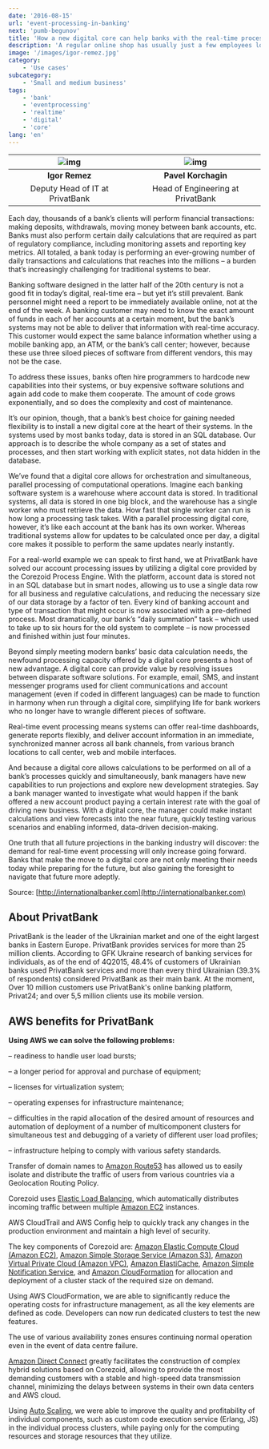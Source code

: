 ```yaml
---
date: '2016-08-15'
url: 'event-processing-in-banking'
next: 'pumb-begunov'
title: 'How a new digital core can help banks with the real-time processing of millions of events'
description: 'A regular online shop has usually just a few employees loaded with a variety of duties. "Nobody is free" can be heard from the director, or more frequently "it’s necessary, but there is no one to do it".'
image: '/images/igor-remez.jpg'
category:
    - 'Use cases'
subcategory:
	- 'Small and medium business'
tags:
    - 'bank'
    - 'eventprocessing'
    - 'realtime'
    - 'digital'
    - 'core'
lang: 'en'
---
```


| ![img](/images/igor-remez.jpg) | ![img](/images/pavel-korchagin.jpg) |
| :---: | :---: |
| **Igor Remez** | **Pavel Korchagin** |
| Deputy Head of IT at PrivatBank | Head of Engineering at PrivatBank |

Each day, thousands of a bank’s clients will perform financial transactions: making deposits, withdrawals, moving money between bank accounts, etc. Banks must also perform certain daily calculations that are required as part of regulatory compliance, including monitoring assets and reporting key metrics. All totaled, a bank today is performing an ever-growing number of daily transactions and calculations that reaches into the millions – a burden that’s increasingly challenging for traditional systems to bear.

Banking software designed in the latter half of the 20th century is not a good fit in today’s digital, real-time era – but yet it’s still prevalent. Bank personnel might need a report to be immediately available online, not at the end of the week. A banking customer may need to know the exact amount of funds in each of her accounts at a certain moment, but the bank’s systems may not be able to deliver that information with real-time accuracy. This customer would expect the same balance information whether using a mobile banking app, an ATM, or the bank’s call center; however, because these use three siloed pieces of software from different vendors, this may not be the case.

To address these issues, banks often hire programmers to hardcode new capabilities into their systems, or buy expensive software solutions and again add code to make them cooperate. The amount of code grows exponentially, and so does the complexity and cost of maintenance.

It’s our opinion, though, that a bank’s best choice for gaining needed flexibility is to install a new digital core at the heart of their systems. In the systems used by most banks today, data is stored in an SQL database. Our approach is to describe the whole company as a set of states and processes, and then start working with explicit states, not data hidden in the database.

We’ve found that a digital core allows for orchestration and simultaneous, parallel processing of computational operations. Imagine each banking software system is a warehouse where account data is stored. In traditional systems, all data is stored in one big block, and the warehouse has a single worker who must retrieve the data. How fast that single worker can run is how long a processing task takes. With a parallel processing digital core, however, it’s like each account at the bank has its own worker. Whereas traditional systems allow for updates to be calculated once per day, a digital core makes it possible to perform the same updates nearly instantly.

For a real-world example we can speak to first hand, we at PrivatBank have solved our account processing issues by utilizing a digital core provided by the Corezoid Process Engine. With the platform, account data is stored not in an SQL database but in smart nodes, allowing us to use a single data row for all business and regulative calculations, and reducing the necessary size of our data storage by a factor of ten. Every kind of banking account and type of transaction that might occur is now associated with a pre-defined process. Most dramatically, our bank’s “daily summation” task – which used to take up to six hours for the old system to complete – is now processed and finished within just four minutes.

Beyond simply meeting modern banks’ basic data calculation needs, the newfound processing capacity offered by a digital core presents a host of new advantage. A digital core can provide value by resolving issues between disparate software solutions. For example, email, SMS, and instant messenger programs used for client communications and account management (even if coded in different languages) can be made to function in harmony when run through a digital core, simplifying life for bank workers who no longer have to wrangle different pieces of software.

Real-time event processing means systems can offer real-time dashboards, generate reports flexibly, and deliver account information in an immediate, synchronized manner across all bank channels, from various branch locations to call center, web and mobile interfaces.

And because a digital core allows calculations to be performed on all of a bank’s processes quickly and simultaneously, bank managers have new capabilities to run projections and explore new development strategies. Say a bank manager wanted to investigate what would happen if the bank offered a new account product paying a certain interest rate with the goal of driving new business. With a digital core, the manager could make instant calculations and view forecasts into the near future, quickly testing various scenarios and enabling informed, data-driven decision-making.

One truth that all future projections in the banking industry will discover: the demand for real-time event processing will only increase going forward. Banks that make the move to a digital core are not only meeting their needs today while preparing for the future, but also gaining the foresight to navigate that future more adeptly.

Source: [http://internationalbanker.com](http://internationalbanker.com)

## About PrivatBank
PrivatBank is the leader of the Ukrainian market and one of the eight largest banks in Eastern Europe. PrivatBank provides services for more than 25 million clients. According to GFK Ukraine research of banking services for individuals, as of the end of 4Q2015, 48.4% of customers of Ukrainian banks used PrivatBank services and more than every third Ukrainian (39.3% of respondents) considered PrivatBank as their main bank. At the moment,  Over 10 million customers use PrivatBank's online banking platform, Privat24; and over 5,5 million clients use its mobile version.

## AWS benefits for PrivatBank
**Using AWS we can solve the following problems:**

– readiness to handle user load bursts;

– a longer period for approval and purchase of equipment;

– licenses for virtualization system;

– operating expenses for infrastructure maintenance;

– difficulties in the rapid allocation of the desired amount of resources and automation of deployment of a number of multicomponent clusters for simultaneous test and debugging of a variety of different user load profiles;

– infrastructure helping to comply with various safety standards.

Transfer of domain names to [Amazon Route53](https://aws.amazon.com/route53/) has allowed us to easily isolate and distribute the traffic of users from various countries via a Geolocation Routing Policy.

Corezoid uses [Elastic Load Balancing](https://aws.amazon.com/elasticloadbalancing/), which automatically distributes incoming traffic between multiple [Amazon EC2](https://aws.amazon.com/ec2/) instances.

AWS CloudTrail and AWS Config help to quickly track any changes in the production environment and maintain a high level of security.

The key components of Corezoid are: [Amazon Elastic Compute Cloud (Amazon EC2)](https://aws.amazon.com/ec2/), [Amazon Simple Storage Service (Amazon S3)](https://aws.amazon.com/s3/), [Amazon Virtual Private Cloud (Amazon VPC)](https://aws.amazon.com/s3/), [Amazon ElastiCache](https://aws.amazon.com/elasticache/), [Amazon Simple Notification Service](https://aws.amazon.com/sns/), and [Amazon CloudFormation](https://aws.amazon.com/cloudformation/) for allocation and deployment of a cluster stack of the required size on demand.

Using AWS CloudFormation, we are able to significantly reduce the operating costs for infrastructure management, as all the key elements are defined as code. Developers can now run dedicated clusters to test the new features.

The use of various availability zones ensures continuing normal operation even in the event of data centre failure.

[Amazon Direct Connect](https://aws.amazon.com/directconnect/) greatly facilitates the construction of complex hybrid solutions based on Corezoid, allowing to provide the most demanding customers with a stable and high-speed data transmission channel, minimizing the delays between systems in their own data centers and AWS cloud.

Using [Auto Scaling](https://aws.amazon.com/autoscaling/), we were able to improve the quality and profitability of individual components, such as custom code execution service (Erlang, JS) in the individual process clusters, while paying only for the computing resources and storage resources that they utilize.
